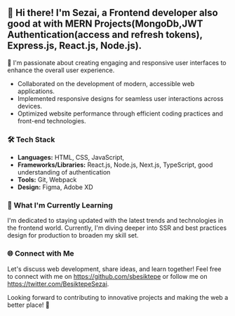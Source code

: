 ## 👋 Hi there! I'm Sezai, a Frontend developer also good at with MERN Projects(MongoDb,JWT Authentication(access and refresh tokens), Express.js, React.js, Node.js).

🚀 I'm passionate about creating engaging and responsive user interfaces to enhance the overall user experience.

  - Collaborated on the development of modern, accessible web applications.
  - Implemented responsive designs for seamless user interactions across devices.
  - Optimized website performance through efficient coding practices and front-end technologies.

### 🛠️ Tech Stack

- **Languages:** HTML, CSS, JavaScript,
- **Frameworks/Libraries:** React.js, Node.js, Next.js, TypeScript, good understanding of authentication
- **Tools:** Git, Webpack
- **Design:** Figma, Adobe XD

### 🌱 What I'm Currently Learning

I'm dedicated to staying updated with the latest trends and technologies in the frontend world. Currently, I'm diving deeper into SSR and best practices design for production to broaden my skill set.

### 🌐 Connect with Me

Let's discuss web development, share ideas, and learn together! Feel free to connect with me on https://github.com/sbesiktepe or follow me on https://twitter.com/BesiktepeSezai.

Looking forward to contributing to innovative projects and making the web a better place! 🚀


